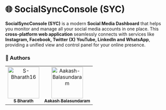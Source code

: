 # 🌐 SocialSyncConsole (SYC)

**SocialSyncConsole (SYC)** is a modern **Social Media Dashboard** that helps you monitor and manage all your social media accounts in one place. This **cross-platform web application** seamlessly connects with services like **Instagram, Facebook, Twitter (X) YouTube, LinkedIn and WhatsApp**, providing a unified view and control panel for your online presence.



### 👥 Authors

<table>
  <tr>
    <td align="center">
      <a href="https://github.com/S-Bharath16">
        <img src="https://avatars.githubusercontent.com/S-Bharath16" width="100px;" alt="S-Bharath16"/><br />
        <sub><b>S Bharath</b></sub>
      </a>
    </td>
    <td align="center">
      <a href="https://github.com/Aakash-Balasundaram">
        <img src="https://avatars.githubusercontent.com/Aakash-Balasundaram" width="100px;" alt="Aakash-Balasundaram"/><br />
        <sub><b>Aakash Balasundaram</b></sub>
      </a>
    </td>
  </tr>
</table>

